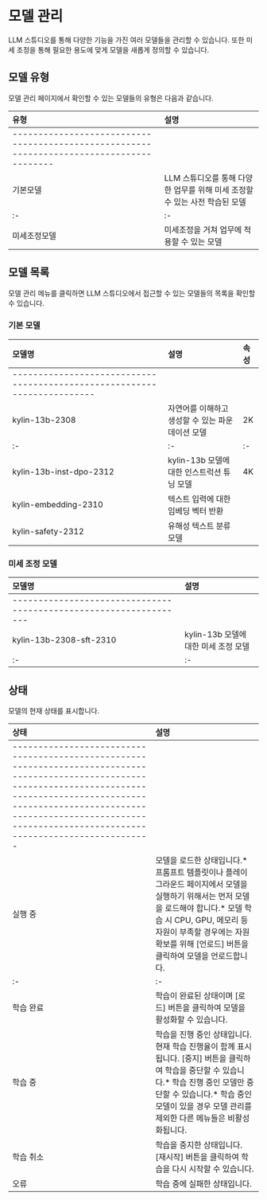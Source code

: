 ﻿# 모델 관리

LLM 스튜디오를 통해 다양한 기능을 가진 여러 모델들을 관리할 수 있습니다. 또한 미세 조정을 통해 필요한 용도에 맞게 모델을 새롭게 정의할 수 있습니다.

## 모델 유형

모델 관리 페이지에서 확인할 수 있는 모델들의 유형은 다음과 같습니다.


| **유형**                                                                                  | **설명**                                                                    |
| :---------------------------------------------------------------------------------------- | :-------------------------------------------------------------------------- |
| ----------------------------------------------------------------------------------------- |                                                                             |
| 기본모델                                                                                  | LLM 스튜디오를 통해 다양한 업무를 위해 미세 조정할 수 있는 사전 학습된 모델 |
| :-                                                                                        | :-                                                                          |
| 미세조정모델                                                                              | 미세조정을 거쳐 업무에 적용할 수 있는 모델                                  |

## 모델 목록

모델 관리 메뉴를 클릭하면 LLM 스튜디오에서 접근할 수 있는 모델들의 목록을 확인할 수 있습니다.

### 기본 모델


| **모델명**                                                               | **설명**                                         | **속성** |
| :----------------------------------------------------------------------- | :----------------------------------------------- | :------- |
| ------------------------------------------------------------------------ |                                                  |          |
| kylin-13b-2308                                                           | 자연어를 이해하고 생성할 수 있는 파운데이션 모델 | 2K       |
| :-                                                                       | :-                                               | :-       |
| kylin-13b-inst-dpo-2312                                                  | kylin-13b 모델에 대한 인스트럭션 튜닝 모델       | 4K       |
| kylin-embedding-2310                                                     | 텍스트 입력에 대한 임베딩 벡터 반환              |          |
| kylin-safety-2312                                                        | 유해성 텍스트 분류 모델                          |          |

### 미세 조정 모델


| **모델명**                                                        | **설명**                             |
| :---------------------------------------------------------------- | :----------------------------------- |
| ----------------------------------------------------------------- |                                      |
| kylin-13b-2308-sft-2310                                           | kylin-13b 모델에 대한 미세 조정 모델 |
| :-                                                                | :-                                   |

## 상태

모델의 현재 상태를 표시합니다.


| **상태**                                                                                                                                                                                                                                                              | **설명**                                                                                                                                                                                                                                               |
| :-------------------------------------------------------------------------------------------------------------------------------------------------------------------------------------------------------------------------------------------------------------------- | :----------------------------------------------------------------------------------------------------------------------------------------------------------------------------------------------------------------------------------------------------- |
| --------------------------------------------------------------------------------------------------------------------------------------------------------------------------------------------------------------------------------------------------------------------- |                                                                                                                                                                                                                                                        |
| 실행 중                                                                                                                                                                                                                                                               | 모델을 로드한 상태입니다.* 프롬프트 템플릿이나 플레이그라운드 페이지에서 모델을 실행하기 위해서는 먼저 모델을 로드해야 합니다.* 모델 학습 시 CPU, GPU, 메모리 등 자원이 부족할 경우에는 자원 확보를 위해 [언로드] 버튼을 클릭하여 모델을 언로드합니다. |
| :-                                                                                                                                                                                                                                                                    | :-                                                                                                                                                                                                                                                     |
| 학습 완료                                                                                                                                                                                                                                                             | 학습이 완료된 상태이며 [로드] 버튼을 클릭하여 모델을 활성화할 수 있습니다.                                                                                                                                                                             |
| 학습 중                                                                                                                                                                                                                                                               | 학습을 진행 중인 상태입니다. 현재 학습 진행율이 함께 표시됩니다. [중지] 버튼을 클릭하여 학습을 중단할 수 있습니다.* 학습 진행 중인 모델만 중단할 수 있습니다.* 학습 중인 모델이 있을 경우 모델 관리를 제외한 다른 메뉴들은 비활성화됩니다.             |
| 학습 취소                                                                                                                                                                                                                                                             | 학습을 중지한 상태입니다. [재시작] 버튼을 클릭하여 학습을 다시 시작할 수 있습니다.                                                                                                                                                                     |
| 오류                                                                                                                                                                                                                                                                  | 학습 중에 실패한 상태입니다.                                                                                                                                                                                                                           |

